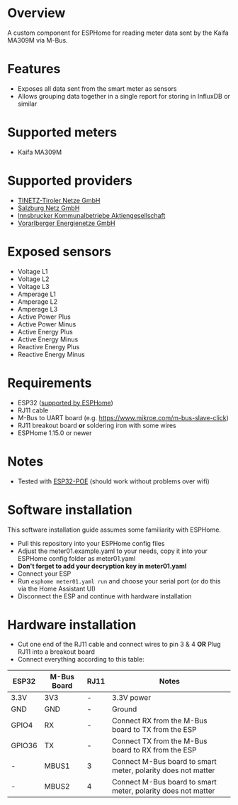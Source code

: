 # Overview

A custom component for ESPHome for reading meter data sent by the Kaifa MA309M via M-Bus.

# Features

* Exposes all data sent from the smart meter as sensors
* Allows grouping data together in a single report for storing in InfluxDB or similar

# Supported meters

* Kaifa MA309M

# Supported providers

* [TINETZ-Tiroler Netze GmbH](https://www.tinetz.at)
* [Salzburg Netz GmbH](https://www.salzburgnetz.at)
* [Innsbrucker Kommunalbetriebe Aktiengesellschaft](https://www.ikb.at)
* [Vorarlberger Energienetze GmbH](https://www.vorarlbergnetz.at)

# Exposed sensors

* Voltage L1
* Voltage L2
* Voltage L3
* Amperage L1
* Amperage L2
* Amperage L3
* Active Power Plus
* Active Power Minus
* Active Energy Plus
* Active Energy Minus
* Reactive Energy Plus
* Reactive Energy Minus

# Requirements

* ESP32 ([supported by ESPHome](https://esphome.io/#devices))
* RJ11 cable
* M-Bus to UART board (e.g. https://www.mikroe.com/m-bus-slave-click)
* RJ11 breakout board **or** soldering iron with some wires
* ESPHome 1.15.0 or newer

# Notes

* Tested with [ESP32-POE](https://www.olimex.com/Products/IoT/ESP32/ESP32-POE/open-source-hardware) (should work without problems over wifi)

# Software installation

This software installation guide assumes some familiarity with ESPHome.

* Pull this repository into your ESPHome config files
* Adjust the meter01.example.yaml to your needs, copy it into your ESPHome config folder as meter01.yaml
* **Don't forget to add your decryption key in meter01.yaml**
* Connect your ESP
* Run `esphome meter01.yaml run` and choose your serial port (or do this via the Home Assistant UI)
* Disconnect the ESP and continue with hardware installation

# Hardware installation

* Cut one end of the RJ11 cable and connect wires to pin 3 & 4 **OR** Plug RJ11 into a breakout board
* Connect everything according to this table:

| **ESP32** | **M-Bus Board**           | **RJ11** | **Notes** |
| --------- | ------------- | ---------------- | ----------- |
| 3.3V        | 3V3 | - | 3.3V power |
| GND      | GND | - | Ground |
| GPIO4       | RX    | - | Connect RX from the M-Bus board to TX from the ESP |
| GPIO36    | TX    | - | Connect TX from the M-Bus board to RX from the ESP |
| -    | MBUS1    | 3 | Connect M-Bus board to smart meter, polarity does not matter |
| -    | MBUS2    | 4 | Connect M-Bus board to smart meter, polarity does not matter |
